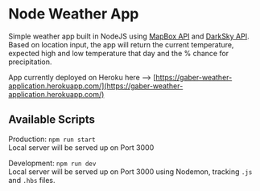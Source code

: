 # Node Weather App

Simple weather app built in NodeJS using [MapBox API](https://www.mapbox.com/) and [DarkSky API](https://darksky.net/).
Based on location input, the app will return the current temperature, expected high and low temperature that day and the % chance for precipitation.

App currently deployed on Heroku here --> [https://gaber-weather-application.herokuapp.com/](https://gaber-weather-application.herokuapp.com/)

## Available Scripts

Production: `npm run start`\
Local server will be served up on Port 3000

Development: `npm run dev`\
Local server will be served up on Port 3000 using Nodemon, tracking `.js` and `.hbs` files.